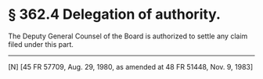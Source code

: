 # § 362.4   Delegation of authority.

The Deputy General Counsel of the Board is authorized to settle any claim filed under this part.



---

[N] [45 FR 57709, Aug. 29, 1980, as amended at 48 FR 51448, Nov. 9, 1983]




